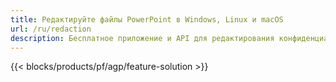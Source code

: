 ```yaml
---
title: Редактируйте файлы PowerPoint в Windows, Linux и macOS
url: /ru/redaction
description: Бесплатное приложение и API для редактирования конфиденциальной информации из PPT, PPTX и ODP.
---
```


{{< blocks/products/pf/agp/feature-solution >}} 

